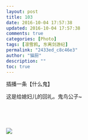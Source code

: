 ```yaml
---
layout: post
title: 103
date: 2016-10-04 17:57:38
updated: 2016-10-04 17:57:38
comments: true
categories: [Photo]
tags: [凛雪鸦, 东离剑游纪]
permalink: "2433ed_c8c46e3"
author: "猫厨"
description: ""
toc: true
---
```


<p>插播一条【什么鬼】</p> 
<p>这是给媳妇儿的回礼。鬼鸟公子~</p> 
<p><br /></p> 
<p><br /></p>

![](https://nos.netease.com/imglf0/img/cVZNdzJtQk9JV2RycE1IV0FoRnk4L3VNbU5YeFo1cG0yWTFSOGIxWEtNb2tvVkJFT3lkMGh3PT0.jpg)